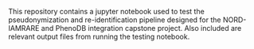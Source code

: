 This repository contains a jupyter notebook used to test the pseudonymization and re-identification pipeline designed for the NORD-IAMRARE and PhenoDB integration capstone project.
Also included are relevant output files from running the testing notebook.

